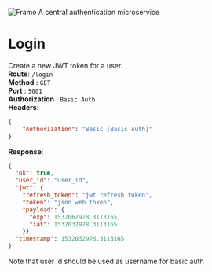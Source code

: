 ![Frame](https://user-images.githubusercontent.com/23535123/60550765-12eeb600-9cf7-11e9-92e8-06332c17f835.png)
A central authentication microservice

# Login
Create a new JWT token for a user.\
**Route**: `/login`\
**Method** : `GET`\
**Port** : `5001`\
**Authorization** : `Basic Auth` \
**Headers**:
```json
{
    "Authorization": "Basic [Basic Auth]"
}
```
**Response**:
```json
{
  "ok": true,
  "user_id": "user_id",
  "jwt": { 
    "refresh_token": "jwt refresh token",
    "token": "json web token",
    "payload": {
      "exp": 1532062978.3113165,
      "iat": 1532032978.3113165
    }},
  "timestamp": 1532032978.3113165
}
```

Note that user id should be used as username for basic auth

